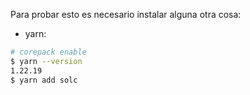 Para probar esto es necesario instalar alguna otra cosa:

- yarn:

```bash
# corepack enable
$ yarn --version
1.22.19
$ yarn add solc
```
